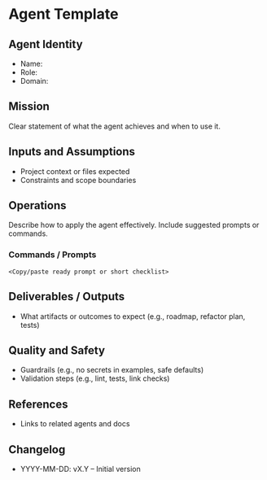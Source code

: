 # Agent Template

## Agent Identity
- Name: <Concise agent name>
- Role: <Primary responsibility>
- Domain: <Problem space or stack>

## Mission
Clear statement of what the agent achieves and when to use it.

## Inputs and Assumptions
- Project context or files expected
- Constraints and scope boundaries

## Operations
Describe how to apply the agent effectively. Include suggested prompts or commands.

### Commands / Prompts
```text
<Copy/paste ready prompt or short checklist>
```

## Deliverables / Outputs
- What artifacts or outcomes to expect (e.g., roadmap, refactor plan, tests)

## Quality and Safety
- Guardrails (e.g., no secrets in examples, safe defaults)
- Validation steps (e.g., lint, tests, link checks)

## References
- Links to related agents and docs

## Changelog
- YYYY-MM-DD: vX.Y – Initial version

